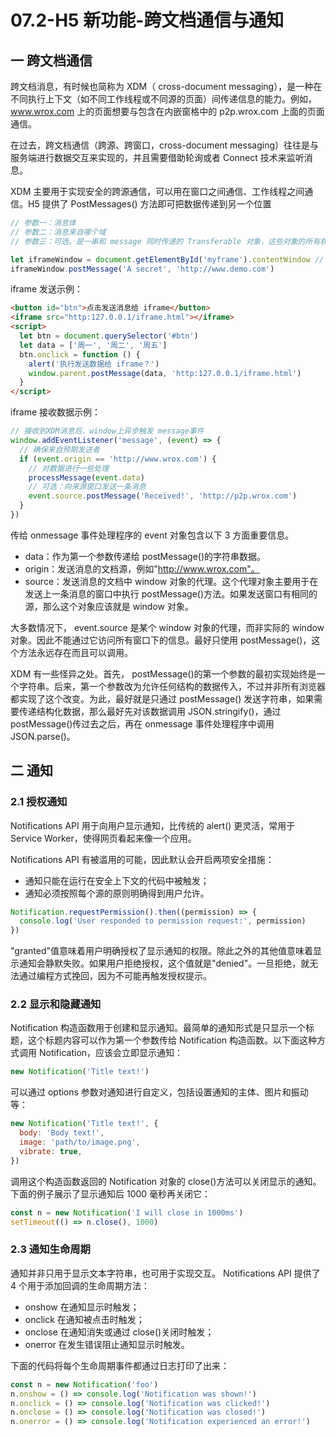 # 07.2-H5 新功能-跨文档通信与通知

## 一 跨文档通信

跨文档消息，有时候也简称为 XDM（ cross-document messaging），是一种在不同执行上下文（如不同工作线程或不同源的页面）间传递信息的能力。例如， www.wrox.com 上的页面想要与包含在内嵌窗格中的 p2p.wrox.com 上面的页面通信。

在过去，跨文档通信（跨源、跨窗口，cross-document messaging）往往是与服务端进行数据交互来实现的，并且需要借助轮询或者 Connect 技术来监听消息。

XDM 主要用于实现安全的跨源通信，可以用在窗口之间通信、工作线程之间通信。H5 提供了 PostMessages() 方法即可把数据传递到另一个位置

```js
// 参数一：消息体
// 参数二：消息来自哪个域
// 参数三：可选。是一串和 message 同时传递的 Transferable 对象，这些对象的所有权将被转译给消息的接收方，而发送乙方将不再保有所有权

let iframeWindow = document.getElementById('myframe').contentWindow // 获取iframe
iframeWindow.postMessage('A secret', 'http://www.demo.com')
```

iframe 发送示例：

```html
<button id="btn">点击发送消息给 iframe</button>
<iframe src="http:127.0.0.1/iframe.html"></iframe>
<script>
  let btn = document.querySelector('#btn')
  let data = ['周一', '周二', '周五']
  btn.onclick = function () {
    alert('执行发送数据给 iframe？')
    window.parent.postMessage(data, 'http:127.0.0.1/iframe.html')
  }
</script>
```

iframe 接收数据示例：

```js
// 接收到XDM消息后，window上异步触发 message事件
window.addEventListener('message', (event) => {
  // 确保来自预期发送者
  if (event.origin == 'http://www.wrox.com') {
    // 对数据进行一些处理
    processMessage(event.data)
    // 可选：向来源窗口发送一条消息
    event.source.postMessage('Received!', 'http://p2p.wrox.com')
  }
})
```

传给 onmessage 事件处理程序的 event 对象包含以下 3 方面重要信息。

- data：作为第一个参数传递给 postMessage()的字符串数据。
- origin：发送消息的文档源，例如"http://www.wrox.com"。
- source：发送消息的文档中 window 对象的代理。这个代理对象主要用于在发送上一条消息的窗口中执行 postMessage()方法。如果发送窗口有相同的源，那么这个对象应该就是 window 对象。

大多数情况下， event.source 是某个 window 对象的代理，而非实际的 window 对象。因此不能通过它访问所有窗口下的信息。最好只使用 postMessage()，这个方法永远存在而且可以调用。

XDM 有一些怪异之处。首先， postMessage()的第一个参数的最初实现始终是一个字符串。后来，第一个参数改为允许任何结构的数据传入，不过并非所有浏览器都实现了这个改变。为此，最好就是只通过 postMessage() 发送字符串，如果需要传递结构化数据，那么最好先对该数据调用 JSON.stringify()，通过 postMessage()传过去之后，再在 onmessage 事件处理程序中调用 JSON.parse()。

## 二 通知

### 2.1 授权通知

Notifications API 用于向用户显示通知，比传统的 alert() 更灵活，常用于 Service Worker，使得网页看起来像一个应用。

Notifications API 有被滥用的可能，因此默认会开启两项安全措施：

- 通知只能在运行在安全上下文的代码中被触发；
- 通知必须按照每个源的原则明确得到用户允许。

```js
Notification.requestPermission().then((permission) => {
  console.log('User responded to permission request:', permission)
})
```

"granted"值意味着用户明确授权了显示通知的权限。除此之外的其他值意味着显示通知会静默失败。如果用户拒绝授权，这个值就是"denied"。一旦拒绝，就无法通过编程方式挽回，因为不可能再触发授权提示。

### 2.2 显示和隐藏通知

Notification 构造函数用于创建和显示通知。最简单的通知形式是只显示一个标题，这个标题内容可以作为第一个参数传给 Notification 构造函数。以下面这种方式调用 Notification，应该会立即显示通知：

```js
new Notification('Title text!')
```

可以通过 options 参数对通知进行自定义，包括设置通知的主体、图片和振动等：

```js
new Notification('Title text!', {
  body: 'Body text!',
  image: 'path/to/image.png',
  vibrate: true,
})
```

调用这个构造函数返回的 Notification 对象的 close()方法可以关闭显示的通知。下面的例子展示了显示通知后 1000 毫秒再关闭它：

```js
const n = new Notification('I will close in 1000ms')
setTimeout(() => n.close(), 1000)
```

### 2.3 通知生命周期

通知并非只用于显示文本字符串，也可用于实现交互。 Notifications API 提供了 4 个用于添加回调的生命周期方法：

- onshow 在通知显示时触发；
- onclick 在通知被点击时触发；
- onclose 在通知消失或通过 close()关闭时触发；
- onerror 在发生错误阻止通知显示时触发。

下面的代码将每个生命周期事件都通过日志打印了出来：

```js
const n = new Notification('foo')
n.onshow = () => console.log('Notification was shown!')
n.onclick = () => console.log('Notification was clicked!')
n.onclose = () => console.log('Notification was closed!')
n.onerror = () => console.log('Notification experienced an error!')
```
